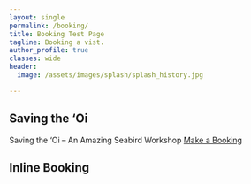 ```yaml
---
layout: single
permalink: /booking/
title: Booking Test Page
tagline: Booking a vist.
author_profile: true
classes: wide
header:
  image: /assets/images/splash/splash_history.jpg

---
```



## Saving the ‘Oi

<div class="notice">
  Saving the ‘Oi – An Amazing Seabird Workshop

  <!-- Calendly link widget begin -->
  <link href="https://assets.calendly.com/assets/external/widget.css" rel="stylesheet">
  <script src="https://assets.calendly.com/assets/external/widget.js" type="text/javascript" async></script>
  <a href="" class="btn btn--primary" onclick="Calendly.initPopupWidget({url: 'https://calendly.com/wildlabtiakitaiao/saving-the-oi-workshop?primary_color=ff0303&hide_gdpr_banner=1'});return false;">Make a Booking</a>
  <!-- Calendly link widget end -->
</div>

## Inline Booking

<!-- Calendly inline widget begin -->
<div class="calendly-inline-widget" data-url="https://calendly.com/wildlabtiakitaiao?hide_landing_page_details=1&hide_gdpr_banner=1&primary_color=fb0303" style="min-width:320px;height:2000px;"></div>
<script type="text/javascript" src="https://assets.calendly.com/assets/external/widget.js" async></script>
<!-- Calendly inline widget end -->


<!-- Calendly badge widget begin -->
<link href="https://assets.calendly.com/assets/external/widget.css" rel="stylesheet">
<script src="https://assets.calendly.com/assets/external/widget.js" type="text/javascript" async></script>
<script type="text/javascript">window.onload = function() { Calendly.initBadgeWidget({ url: 'https://calendly.com/wildlabtiakitaiao?hide_landing_page_details=1&hide_gdpr_banner=1&primary_color=ff0303', text: 'Make a Booking', color: '#ff0303', textColor: '#ffffff', branding: false }); }</script>
<!-- Calendly badge widget end -->